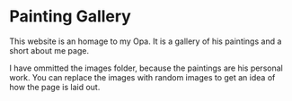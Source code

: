 # Painting Gallery

This website is an homage to my Opa. It is a gallery of his paintings and a short about me page.

I have ommitted the images folder, because the paintings are his personal work. You can replace the images with random images to get an idea of how the page is laid out.
